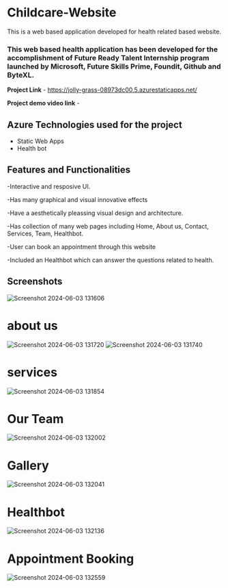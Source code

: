 # Childcare-Website

This is a web based application developed for health related based website.

### This web based health application has been developed for the accomplishment of Future Ready Talent Internship program launched by Microsoft, Future Skills Prime, Foundit, Github and ByteXL.

**Project Link** - https://jolly-grass-08973dc00.5.azurestaticapps.net/

**Project demo video link** -

## Azure Technologies used for the project

- Static Web Apps
- Health bot

## Features and Functionalities
-Interactive and resposive UI.

-Has many graphical and visual innovative effects

-Have a aesthetically pleassing visual design and architecture.

-Has collection of many web pages including Home, About us, Contact, Services, Team, Healthbot.

-User can book an appointment through this website

-Included an Healthbot which can answer the questions related to health.


## Screenshots
![Screenshot 2024-06-03 131606](https://github.com/KattaSrija/Childcare-Website/assets/161741828/86992405-ef1f-41e2-8446-29fa3956105f)

# about us
![Screenshot 2024-06-03 131720](https://github.com/KattaSrija/Childcare-Website/assets/161741828/055ed3b7-4f25-40f7-8513-3d4820bf3703)
![Screenshot 2024-06-03 131740](https://github.com/KattaSrija/Childcare-Website/assets/161741828/48f45614-d229-4196-b61b-5b0a621261f5)

# services
![Screenshot 2024-06-03 131854](https://github.com/KattaSrija/Childcare-Website/assets/161741828/203261b2-eb51-4b93-8614-6a48f31b00d3)

# Our Team
![Screenshot 2024-06-03 132002](https://github.com/KattaSrija/Childcare-Website/assets/161741828/293609f7-ad68-48c2-b452-6c033718ab41)

# Gallery
![Screenshot 2024-06-03 132041](https://github.com/KattaSrija/Childcare-Website/assets/161741828/440cfda6-4c8d-4065-af3c-b8d667a30345)


# Healthbot
![Screenshot 2024-06-03 132136](https://github.com/KattaSrija/Childcare-Website/assets/161741828/721c3204-fdb6-4c2e-9b80-a4aee050d4fc)


# Appointment Booking
![Screenshot 2024-06-03 132559](https://github.com/KattaSrija/Childcare-Website/assets/161741828/dbd05d12-e644-492d-8b2d-854332b2a747)

